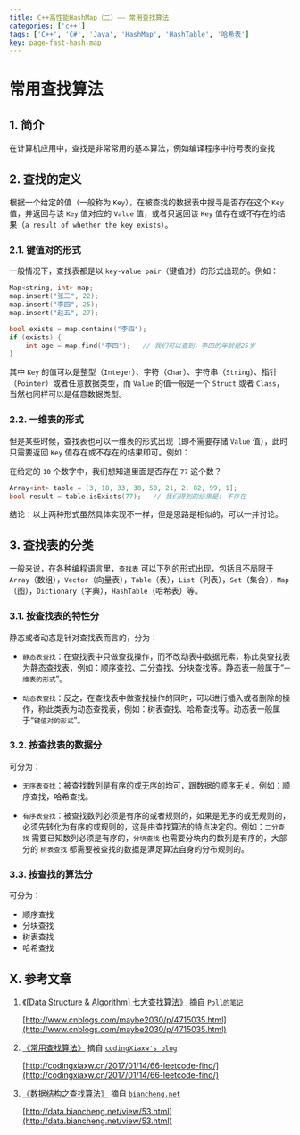 ```yaml
---
title: C++高性能HashMap（二）—— 常用查找算法
categories: ['c++']
tags: ['C++', 'C#', 'Java', 'HashMap', 'HashTable', '哈希表']
key: page-fast-hash-map
---
```


# 常用查找算法

## 1. 简介

在计算机应用中，查找是非常常用的基本算法，例如编译程序中符号表的查找

## 2. 查找的定义

根据一个给定的值（一般称为 `Key`），在被查找的数据表中搜寻是否存在这个 `Key` 值，并返回与该 `Key` 值对应的 `Value` 值，或者只返回该 `Key` 值存在或不存在的结果（`a result of whether the key exists`）。

### 2.1. 键值对的形式

一般情况下，查找表都是以 `key-value pair`（键值对）的形式出现的。例如：

```cpp
Map<string, int> map;
map.insert("张三", 22);
map.insert("李四", 25);
map.insert("赵五", 27);

bool exists = map.contains("李四");
if (exists) {
    int age = map.find("李四");   // 我们可以查到，李四的年龄是25岁
}
```

其中 `Key` 的值可以是整型（`Integer`）、字符（`Char`）、字符串（`String`）、指针（`Pointer`）或者任意数据类型，而 `Value` 的值一般是一个 `Struct` 或者 `Class`，当然也同样可以是任意数据类型。

### 2.2. 一维表的形式

但是某些时候，查找表也可以一维表的形式出现（即不需要存储 `Value` 值），此时只需要返回 `Key` 值存在或不存在的结果即可。例如：

在给定的 `10` 个数字中，我们想知道里面是否存在 `77` 这个数？

```cpp
Array<int> table = [3, 18, 33, 38, 50, 21, 2, 82, 99, 1];
bool result = table.isExists(77);   // 我们得到的结果是: 不存在
```

结论：以上两种形式虽然具体实现不一样，但是思路是相似的，可以一并讨论。

## 3. 查找表的分类

一般来说，在各种编程语言里，`查找表` 可以下列的形式出现，包括且不局限于 `Array`（数组），`Vector`（向量表），`Table`（表），`List`（列表），`Set`（集合），`Map`（图），`Dictionary`（字典），`HashTable`（哈希表）等。

### 3.1. 按查找表的特性分

静态或者动态是针对查找表而言的，分为：

* `静态表查找`：在查找表中只做查找操作，而不改动表中数据元素，称此类查找表为静态查找表，例如：顺序查找、二分查找、分块查找等。静态表一般属于“`一维表的形式`”。

* `动态表查找`：反之，在查找表中做查找操作的同时，可以进行插入或者删除的操作，称此类表为动态查找表，例如：树表查找、哈希查找等。动态表一般属于“`键值对的形式`”。

### 3.2. 按查找表的数据分

可分为：

* `无序表查找`：被查找数列是有序的或无序的均可，跟数据的顺序无关。例如：顺序查找，哈希查找。

* `有序表查找`：被查找数列必须是有序的或者规则的，如果是无序的或无规则的，必须先转化为有序的或规则的，这是由查找算法的特点决定的。例如：`二分查找` 需要已知数列必须是有序的，`分块查找` 也需要分块内的数列是有序的，大部分的 `树表查找` 都需要被查找的数据是满足算法自身的分布规则的。

### 3.3. 按查找的算法分

可分为：

* 顺序查找
* 分块查找
* 树表查找
* 哈希查找

## X. 参考文章

1. [《[Data Structure & Algorithm] 七大查找算法》](http://www.cnblogs.com/maybe2030/p/4715035.html) 摘自 [`Poll的笔记`](http://www.cnblogs.com/maybe2030)

    [http://www.cnblogs.com/maybe2030/p/4715035.html](http://www.cnblogs.com/maybe2030/p/4715035.html)

2. [《常用查找算法》](http://codingxiaxw.cn/2017/01/14/66-leetcode-find/) 摘自 [`codingXiaxw's blog`](http://codingxiaxw.cn)

    [http://codingxiaxw.cn/2017/01/14/66-leetcode-find/](http://codingxiaxw.cn/2017/01/14/66-leetcode-find/)

3. [《数据结构之查找算法》](http://data.biancheng.net/view/53.html) 摘自 [`biancheng.net`](http://data.biancheng.net)

    [http://data.biancheng.net/view/53.html](http://data.biancheng.net/view/53.html)


